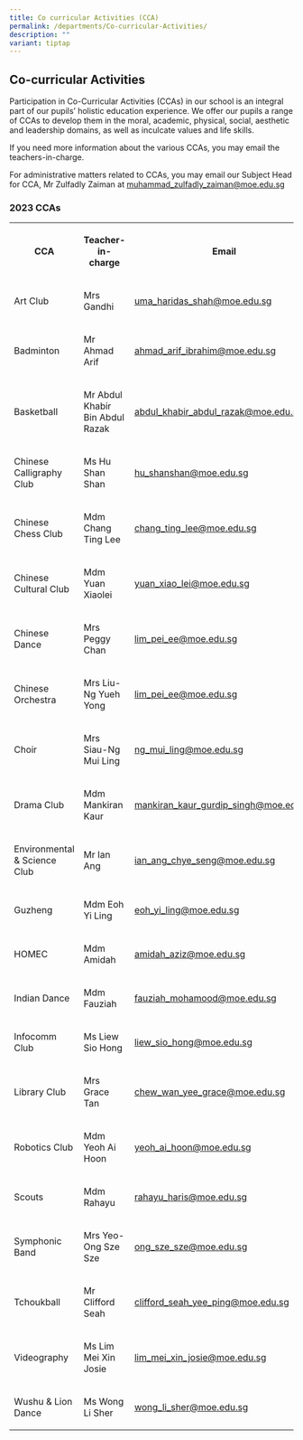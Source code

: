 ```yaml
---
title: Co curricular Activities (CCA)
permalink: /departments/Co-curricular-Activities/
description: ""
variant: tiptap
---
```

<h2>Co-curricular Activities</h2>
<p>Participation in Co-Curricular Activities (CCAs) in our school is an integral
part of our pupils’ holistic education experience. We offer our pupils
a range of CCAs to develop them in the moral, academic, physical, social,
aesthetic and leadership domains, as well as inculcate values and life
skills.</p>
<p>If you need more information about the various CCAs, you may email the
teachers-in-charge.</p>
<p>For administrative matters related to CCAs, you may email our Subject
Head for CCA, Mr Zulfadly Zaiman at <a href="mailto:muhammad_zulfadly_zaiman@moe.edu.sg" rel="noopener noreferrer nofollow" target="_blank">muhammad_zulfadly_zaiman@moe.edu.sg</a>
</p>
<h3>2023 CCAs</h3>
<table style="minWidth: 75px">
<colgroup>
<col>
<col>
<col>
</colgroup>
<tbody>
<tr>
<th rowspan="1" colspan="1">
<p>CCA</p>
</th>
<th rowspan="1" colspan="1">
<p>Teacher-in-charge</p>
</th>
<th rowspan="1" colspan="1">
<p>Email</p>
</th>
</tr>
<tr>
<td rowspan="1" colspan="1">
<p>Art Club</p>
</td>
<td rowspan="1" colspan="1">
<p>Mrs Gandhi</p>
</td>
<td rowspan="1" colspan="1">
<p><a href="mailto:uma_haridas_shah@moe.edu.sg" rel="noopener noreferrer nofollow" target="_blank">uma_haridas_shah@moe.edu.sg</a>
</p>
</td>
</tr>
<tr>
<td rowspan="1" colspan="1">
<p>Badminton</p>
</td>
<td rowspan="1" colspan="1">
<p>Mr Ahmad Arif</p>
</td>
<td rowspan="1" colspan="1">
<p><a href="mailto:ahmad_arif_ibrahim@moe.edu.sg" rel="noopener noreferrer nofollow" target="_blank">ahmad_arif_ibrahim@moe.edu.sg</a>
</p>
</td>
</tr>
<tr>
<td rowspan="1" colspan="1">
<p>Basketball</p>
</td>
<td rowspan="1" colspan="1">
<p>Mr Abdul Khabir Bin Abdul Razak</p>
</td>
<td rowspan="1" colspan="1">
<p><a href="mailto:abdul_khabir_abdul_razak@moe.edu.sg" rel="noopener noreferrer nofollow" target="_blank">abdul_khabir_abdul_razak@moe.edu.sg</a>
</p>
</td>
</tr>
<tr>
<td rowspan="1" colspan="1">
<p>Chinese Calligraphy Club</p>
</td>
<td rowspan="1" colspan="1">
<p>Ms Hu Shan Shan</p>
</td>
<td rowspan="1" colspan="1">
<p><a href="mailto:hu_shanshan@moe.edu.sg" rel="noopener noreferrer nofollow" target="_blank">hu_shanshan@moe.edu.sg</a>
</p>
</td>
</tr>
<tr>
<td rowspan="1" colspan="1">
<p>Chinese Chess Club</p>
</td>
<td rowspan="1" colspan="1">
<p>Mdm Chang Ting Lee</p>
</td>
<td rowspan="1" colspan="1">
<p><a href="mailto:chang_ting_lee@moe.edu.sg" rel="noopener noreferrer nofollow" target="_blank">chang_ting_lee@moe.edu.sg</a>
</p>
</td>
</tr>
<tr>
<td rowspan="1" colspan="1">
<p>Chinese Cultural Club</p>
</td>
<td rowspan="1" colspan="1">
<p>Mdm Yuan Xiaolei</p>
</td>
<td rowspan="1" colspan="1">
<p><a href="mailto:yuan_xiao_lei@moe.edu.sg" rel="noopener noreferrer nofollow" target="_blank">yuan_xiao_lei@moe.edu.sg</a>
</p>
</td>
</tr>
<tr>
<td rowspan="1" colspan="1">
<p>Chinese Dance</p>
</td>
<td rowspan="1" colspan="1">
<p>Mrs Peggy Chan</p>
</td>
<td rowspan="1" colspan="1">
<p><a href="mailto:lim_pei_ee@moe.edu.sg" rel="noopener noreferrer nofollow" target="_blank">lim_pei_ee@moe.edu.sg</a>
</p>
</td>
</tr>
<tr>
<td rowspan="1" colspan="1">
<p>Chinese Orchestra</p>
</td>
<td rowspan="1" colspan="1">
<p>Mrs Liu-Ng Yueh Yong</p>
</td>
<td rowspan="1" colspan="1">
<p><a href="mailto:lim_pei_ee@moe.edu.sg" rel="noopener noreferrer nofollow" target="_blank">lim_pei_ee@moe.edu.sg</a>
</p>
</td>
</tr>
<tr>
<td rowspan="1" colspan="1">
<p>Choir</p>
</td>
<td rowspan="1" colspan="1">
<p>Mrs Siau-Ng Mui Ling</p>
</td>
<td rowspan="1" colspan="1">
<p><a href="mailto:ng_mui_ling@moe.edu.sg" rel="noopener noreferrer nofollow" target="_blank">ng_mui_ling@moe.edu.sg</a>
</p>
</td>
</tr>
<tr>
<td rowspan="1" colspan="1">
<p>Drama Club</p>
</td>
<td rowspan="1" colspan="1">
<p>Mdm Mankiran Kaur</p>
</td>
<td rowspan="1" colspan="1">
<p><a href="mailto:mankiran_kaur_gurdip_singh@moe.edu.sg" rel="noopener noreferrer nofollow" target="_blank">mankiran_kaur_gurdip_singh@moe.edu.sg</a>
</p>
</td>
</tr>
<tr>
<td rowspan="1" colspan="1">
<p>Environmental &amp; Science Club</p>
</td>
<td rowspan="1" colspan="1">
<p>Mr Ian Ang</p>
</td>
<td rowspan="1" colspan="1">
<p><a href="mailto:ian_ang_chye_seng@moe.edu.sg" rel="noopener noreferrer nofollow" target="_blank">ian_ang_chye_seng@moe.edu.sg</a>
</p>
</td>
</tr>
<tr>
<td rowspan="1" colspan="1">
<p>Guzheng</p>
</td>
<td rowspan="1" colspan="1">
<p>Mdm Eoh Yi Ling</p>
</td>
<td rowspan="1" colspan="1">
<p><a href="mailto:eoh_yi_ling@moe.edu.sg" rel="noopener noreferrer nofollow" target="_blank">eoh_yi_ling@moe.edu.sg</a>
</p>
</td>
</tr>
<tr>
<td rowspan="1" colspan="1">
<p>HOMEC</p>
</td>
<td rowspan="1" colspan="1">
<p>Mdm Amidah</p>
</td>
<td rowspan="1" colspan="1">
<p><a href="mailto:amidah_aziz@moe.edu.sg" rel="noopener noreferrer nofollow" target="_blank">amidah_aziz@moe.edu.sg</a>
</p>
</td>
</tr>
<tr>
<td rowspan="1" colspan="1">
<p>Indian Dance</p>
</td>
<td rowspan="1" colspan="1">
<p>Mdm Fauziah</p>
</td>
<td rowspan="1" colspan="1">
<p><a href="mailto:fauziah_mohamood@moe.edu.sg" rel="noopener noreferrer nofollow" target="_blank">fauziah_mohamood@moe.edu.sg</a>
</p>
</td>
</tr>
<tr>
<td rowspan="1" colspan="1">
<p>Infocomm Club</p>
</td>
<td rowspan="1" colspan="1">
<p>Ms Liew Sio Hong</p>
</td>
<td rowspan="1" colspan="1">
<p><a href="mailto:liew_sio_hong@moe.edu.sg" rel="noopener noreferrer nofollow" target="_blank">liew_sio_hong@moe.edu.sg</a>
</p>
</td>
</tr>
<tr>
<td rowspan="1" colspan="1">
<p>Library Club</p>
</td>
<td rowspan="1" colspan="1">
<p>Mrs Grace Tan</p>
</td>
<td rowspan="1" colspan="1">
<p><a href="mailto:chew_wan_yee_grace@moe.edu.sg" rel="noopener noreferrer nofollow" target="_blank">chew_wan_yee_grace@moe.edu.sg</a>
</p>
</td>
</tr>
<tr>
<td rowspan="1" colspan="1">
<p>Robotics Club</p>
</td>
<td rowspan="1" colspan="1">
<p>Mdm Yeoh Ai Hoon</p>
</td>
<td rowspan="1" colspan="1">
<p><a href="mailto:yeoh_ai_hoon@moe.edu.sg" rel="noopener noreferrer nofollow" target="_blank">yeoh_ai_hoon@moe.edu.sg</a>
</p>
</td>
</tr>
<tr>
<td rowspan="1" colspan="1">
<p>Scouts</p>
</td>
<td rowspan="1" colspan="1">
<p>Mdm Rahayu</p>
</td>
<td rowspan="1" colspan="1">
<p><a href="mailto:rahayu_haris@moe.edu.sg" rel="noopener noreferrer nofollow" target="_blank">rahayu_haris@moe.edu.sg</a>
</p>
</td>
</tr>
<tr>
<td rowspan="1" colspan="1">
<p>Symphonic Band</p>
</td>
<td rowspan="1" colspan="1">
<p>Mrs Yeo-Ong Sze Sze</p>
</td>
<td rowspan="1" colspan="1">
<p><a href="mailto:ong_sze_sze@moe.edu.sg" rel="noopener noreferrer nofollow" target="_blank">ong_sze_sze@moe.edu.sg</a>
</p>
</td>
</tr>
<tr>
<td rowspan="1" colspan="1">
<p>Tchoukball</p>
</td>
<td rowspan="1" colspan="1">
<p>Mr Clifford Seah</p>
</td>
<td rowspan="1" colspan="1">
<p><a href="mailto:clifford_seah_yee_ping@moe.edu.sg" rel="noopener noreferrer nofollow" target="_blank">clifford_seah_yee_ping@moe.edu.sg</a>
</p>
</td>
</tr>
<tr>
<td rowspan="1" colspan="1">
<p>Videography</p>
</td>
<td rowspan="1" colspan="1">
<p>Ms Lim Mei Xin Josie</p>
</td>
<td rowspan="1" colspan="1">
<p><a href="mailto:lim_mei_xin_josie@moe.edu.sg" rel="noopener noreferrer nofollow" target="_blank">lim_mei_xin_josie@moe.edu.sg</a>
</p>
</td>
</tr>
<tr>
<td rowspan="1" colspan="1">
<p>Wushu &amp; Lion Dance</p>
</td>
<td rowspan="1" colspan="1">
<p>Ms Wong Li Sher</p>
</td>
<td rowspan="1" colspan="1">
<p><a href="mailto:wong_li_sher@moe.edu.sg" rel="noopener noreferrer nofollow" target="_blank">wong_li_sher@moe.edu.sg</a>
</p>
</td>
</tr>
</tbody>
</table>
<p></p>